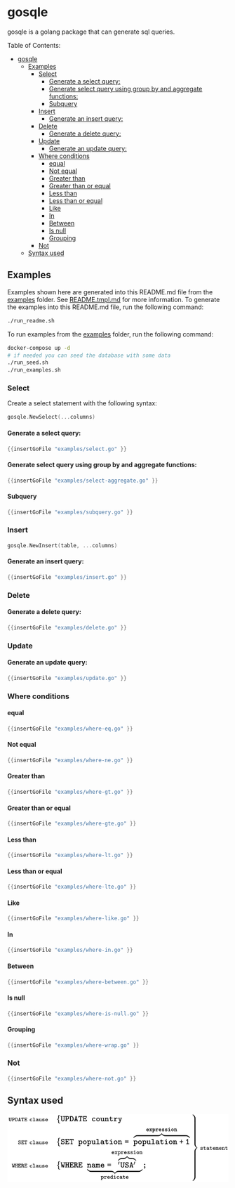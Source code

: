 # gosqle<!-- Don't edit README.md, but edit README.tmpl.md as that one is used to generate the README.md -->
gosqle is a golang package that can generate sql queries. 

Table of Contents:
- [gosqle](#gosqle)
  - [Examples](#examples)
    - [Select](#select)
      - [Generate a select query:](#generate-a-select-query)
      - [Generate select query using group by and aggregate functions:](#generate-select-query-using-group-by-and-aggregate-functions)
      - [Subquery](#subquery)
    - [Insert](#insert)
      - [Generate an insert query:](#generate-an-insert-query)
    - [Delete](#delete)
      - [Generate a delete query:](#generate-a-delete-query)
    - [Update](#update)
      - [Generate an update query:](#generate-an-update-query)
    - [Where conditions](#where-conditions)
      - [equal](#equal)
      - [Not equal](#not-equal)
      - [Greater than](#greater-than)
      - [Greater than or equal](#greater-than-or-equal)
      - [Less than](#less-than)
      - [Less than or equal](#less-than-or-equal)
      - [Like](#like)
      - [In](#in)
      - [Between](#between)
      - [Is null](#is-null)
      - [Grouping](#grouping)
    - [Not](#not)
  - [Syntax used](#syntax-used)

## Examples
Examples shown here are generated into this README.md file from the [examples](examples) folder. See [README.tmpl.md](README.tmpl.md) for more information.
To generate the examples into this README.md file, run the following command:
```bash
./run_readme.sh
```

To run examples from the [examples](examples) folder, run the following command:
```bash
docker-compose up -d
# if needed you can seed the database with some data
./run_seed.sh
./run_examples.sh
```

### Select
Create a select statement with the following syntax:
```go
gosqle.NewSelect(...columns)
```
#### Generate a select query:
```go
{{insertGoFile "examples/select.go" }}
```

#### Generate select query using group by and aggregate functions:
```go
{{insertGoFile "examples/select-aggregate.go" }}
```

#### Subquery
```go
{{insertGoFile "examples/subquery.go" }}
```

### Insert
```go
gosqle.NewInsert(table, ...columns)
```
#### Generate an insert query:
```go
{{insertGoFile "examples/insert.go" }}
```

### Delete
#### Generate a delete query:
```go
{{insertGoFile "examples/delete.go" }}
```

### Update
#### Generate an update query:
```go
{{insertGoFile "examples/update.go" }}
```

### Where conditions
#### equal
```go
{{insertGoFile "examples/where-eq.go" }}
```
#### Not equal
```go
{{insertGoFile "examples/where-ne.go" }}
```
#### Greater than
```go
{{insertGoFile "examples/where-gt.go" }}
```
#### Greater than or equal
```go
{{insertGoFile "examples/where-gte.go" }}
```
#### Less than
```go
{{insertGoFile "examples/where-lt.go" }}
```
#### Less than or equal
```go
{{insertGoFile "examples/where-lte.go" }}
```
#### Like
```go
{{insertGoFile "examples/where-like.go" }}
```
#### In
```go
{{insertGoFile "examples/where-in.go" }}
```
#### Between 
```go
{{insertGoFile "examples/where-between.go" }}
```
#### Is null
```go
{{insertGoFile "examples/where-is-null.go" }}
```
#### Grouping
```go
{{insertGoFile "examples/where-wrap.go" }}
```
### Not 
```go
{{insertGoFile "examples/where-not.go" }}
```

## Syntax used

![image](provision/images/SQL_syntax.svg)